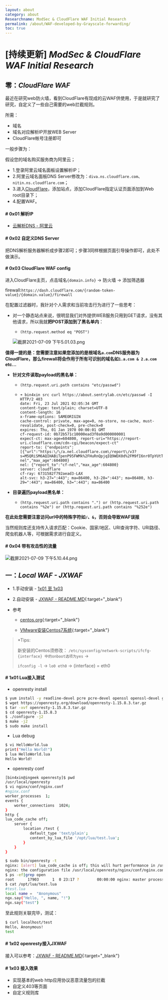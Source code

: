 ```yaml
---
layout: about
category: about
Researchname: ModSec & CloudFlare WAF Initial Research
permalink: /about/WAF-developed-by-Grayscale-forwarding/
toc: true
---
```


# [持续更新] *ModSec & CloudFlare WAF Initial Research*

## 零：*CloudFlare WAF*

最近在研究web防火墙，看到CloudFlare有现成的云WAF供使用，于是就研究了研究，自定义了一些自己需要的web拦截规则。

所需：

- 域名
- 域名对应解析IP开放WEB Server
- CloudFlare帐号注册即可


一般步骤为：

假设您的域名购买服务商为阿里云；

- 1.登录阿里云域名面板设置解析IP；
- 2.阿里云域名面板DNS Server修改为：`diva.ns.cloudflare.com`、`nitin.ns.cloudflare.com`；
- 3.进入[CloudFlare](https://www.cloudflare.com/zh-cn/)，添加站点，添加CloudFlare指定认证页面添加到Web root目录下；
- 4.配置WAF。

#### # 0x01 解析IP
- [云解析DNS - 阿里云](https://about.aliyun.com/document_detail/29716.html)

#### # 0x02 自定义DNS Server
把DNS解析服务器解析成步骤2即可；步骤3同样根据页面引导操作即可，此处不做演示。

#### # 0x03 CloudFlare WAF config

进入CloudFlare主页，点击域名`{domain.info}` -> 防火墙 -> 添加筛选器

firewall:`https://dash.cloudflare.com/{random-token-value}/{domain.value}/firewall`

在配置过滤器时，我针对个人需求和当前攻击行为进行了一些思考：

- 对一个静态站点来说，很明显我们对外提供WEB服务只用到GET请求，没有其他请求，所以我就**把POST添加到了黑名单内**：

	- `(http.request.method eq "POST")`

	![截屏2021-07-09 下午5.01.03.png](https://i.loli.net/2021/07/23/8KmS1WMqGQEniO2.png)

**值得一提的是：您需要注意如果您添加的是根域名`a.com`DNS服务器为CloudFlare，那么firewall将会作用于所有可识别的域名如`1.a.com & 2.a.com` etc...**

- **针对文件读取payload的黑名单：**

	- `(http.request.uri.path contains "etc/passwd")`
    - 
        ```
        ➜ bin4xin src curl https://about.sentrylab.cn/etc/passwd -I
        HTTP/2 403
        date: Fri, 23 Jul 2021 02:05:34 GMT
        content-type: text/plain; charset=UTF-8
        content-length: 16
        x-frame-options: SAMEORIGIN
        cache-control: private, max-age=0, no-store, no-cache, must-revalidate, post-check=0, pre-check=0
        expires: Thu, 01 Jan 1970 00:00:01 GMT
        cf-request-id: 0b72b571c10000ead3f0a9d000000001
        expect-ct: max-age=604800, report-uri="https://report-uri.cloudflare.com/cdn-cgi/beacon/expect-ct"
        report-to: {"endpoints":[{"url":"https:\/\/a.nel.cloudflare.com\/report\/v3?s=M5QRiSM6AQIHABiTpenP95FWMk%2FHuRnQpjqIQ9WDX0d%2FM9fI6nr0TpYUtThWUa64GPpRP%2Baubtxi4kHZ7UYNvA%2BXuhkeX73zKJLD6JtsWWRb96yS3KbdotjjJMqBX6%2F9DFUFfQU%3D"}],"group":"cf-nel","max_age":604800}
        nel: {"report_to":"cf-nel","max_age":604800}
        server: cloudflare
        cf-ray: 6731582f792aead3-LAX
        alt-svc: h3-27=":443"; ma=86400, h3-28=":443"; ma=86400, h3-29=":443"; ma=86400, h3=":443"; ma=86400
        ```

- **目录遍历payload黑名单：**

	- `(http.request.uri.path contains ".") or (http.request.uri.path contains "%2e") or (http.request.uri.path contains "%252e")`


**在此处您需要注意访问url中的特殊字符如`/`、`&`，否则会导致WAF误报**

当然规则库还支持传入请求匹配：Cookie、国家/地区、URI查询字符、URI路径、爬虫机器人等，可根据需求进行自定义。

#### # 0x04 带有攻击性的流量

![截屏2021-07-09 下午5.10.44.png](https://i.loli.net/2021/07/23/lEu1WSvmd5LXGjU.png)

## 一：*Local WAF - JXWAF*

- 1.手动安装 - [1x01 至 1x03](#-1x01-lua%E6%8E%A5%E5%85%A5%E6%B5%8B%E8%AF%95)
- 2.自动安装 - [JXWAF - README.MD](https://github.com/jx-sec/jxwaf/blob/master/README.md#%E7%AE%A1%E7%90%86%E4%B8%AD%E5%BF%83%E9%83%A8%E7%BD%B2){:target="_blank"}

- 参考
	- [centos.org](http://isoredirect.centos.org/centos/8/isos/x86_64/){:target="_blank"}

	- [VMware安装Centos7系统](https://blog.csdn.net/renfeigui0/article/details/102499358){:target="_blank"}


> *Tips:
> 
> 新安装的Centos须修改：
> `/etc/sysconfig/network-scripts/ifcfg-{interface} 中的onboot选项为yes` ->
>
> `ifconfig -l` -> `lo0 eth0` ->  {interface} = eth0
> 

#### # 1x01 Lua接入测试

- openresty install

```bash
$ yum install -y readline-devel pcre pcre-devel openssl openssl-devel gcc curl GeoIP-devel wget perl
$ wget https://openresty.org/download/openresty-1.15.8.3.tar.gz 
$ tar -xvf openresty-1.15.8.3.tar.gz 
$ cd openresty-1.15.8.3 
$ ./configure -j2 
$ make -j2 
$ sudo make install
```
- Lua debug

```bash
$ vi HelloWorld.lua
print("Hello World!")
$ lua HelloWorld.lua
Hello World!
```
- openresty conf

```bash
[bin4xin@ingeek openresty]$ pwd
/usr/local/openresty
$ vi nginx/conf/nginx.conf
#nginx.conf
worker_processes  1;
events {
    worker_connections  1024;
}
http {
lua_code_cache off;
    server {
        location /test {
           default_type 'text/plain';
           content_by_lua_file '/opt/lua/test.lua';
        }
    }
}

$ sudo bin/openresty -t
nginx: [alert] lua_code_cache is off; this will hurt performance in /usr/local/openresty/nginx/conf/nginx.conf:39
nginx: the configuration file /usr/local/openresty/nginx/conf/nginx.conf syntax is ok
$ ps -ef|grep open
root      17903      1  0 23:17 ?        00:00:00 nginx: master process bin/openresty
$ cat /opt/lua/test.lua
#test.lua
local name =  "Anonymous"
ngx.say("Hello, ", name, "!")
ngx.say("test")
```
至此规则关联完毕，测试：
```bash
$ curl localhost/test
Hello, Anonymous!
test
```

#### # 1x02 openresty接入JXWAF

接入可以参考：[JXWAF - README.MD](https://github.com/jx-sec/jxwaf/blob/master/README.md#%E7%AE%A1%E7%90%86%E4%B8%AD%E5%BF%83%E9%83%A8%E7%BD%B2){:target="_blank"}


#### # 1x03 接入效果

- 实现基本的web http应用协议恶意流量包的拦截
- 自定义403等页面
- 自定义规则库
